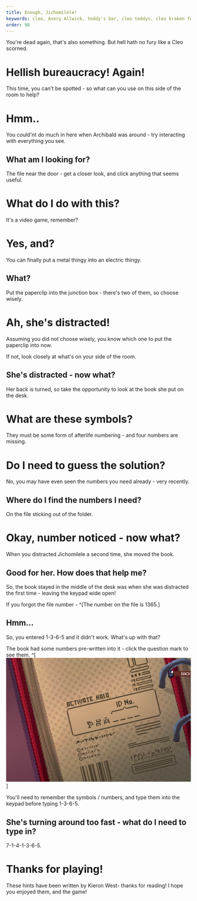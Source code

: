 ```yaml
---
title: Enough, Jichomilele!
keywords: cleo, Avery Allwick, teddy's bar, cleo teddys, cleo kraken fodder, madame jichomilele, teddy mcinally death card, cleo afterlife, death card
order: 90
---
```


You're dead again, that's also something. But hell hath no fury like a Cleo scorned.

# Hellish bureaucracy! Again!
This time, you can't be spotted - so what can you use on this side of the room to help?

# Hmm..
You could'nt do much in here when Archibald was around - try interacting with everything you see.

## What am I looking for?
The file near the door - get a closer look, and click anything that seems useful.

# What do I do with this?
It's a video game, remember?

# Yes, and?
You can finally put a metal thingy into an electric thingy.

## What?
Put the paperclip into the junction box - there's two of them, so choose wisely.

# Ah, she's distracted!
Assuming you did not choose wisely, you know which one to put the paperclip into now. 

If not, look closely at what's on your side of the room. 

## She's distracted - now what?
Her back is turned, so take the opportunity to look at the book she put on the desk.

# What are these symbols?
They must be some form of afterlife numbering - and four numbers are missing.

# Do I need to guess the solution?
No, you may have even seen the numbers you need already - very recently.

## Where do I find the numbers I need?
On the file sticking out of the folder.

# Okay, number noticed - now what?
When you distracted Jichomilele a second time, she moved the book.

## Good for her. How does that help me?
So, the book stayed in the middle of the desk was when she was distracted the first time - leaving the keypad wide open!

If you forgot the file number - ^[The number on the file is 1365.]

## Hmm...
So, you entered 1-3-6-5 and it didn't work. What's up with that?

The book had some numbers pre-written into it - click the question mark to see them. ^[ ![Book picture](Book.PNG)]

You'll need to remember the symbols / numbers, and type them into the keypad before typing 1-3-6-5.

## She's turning around too fast - what do I need to type in?
7-1-4-1-3-6-5.

# Thanks for playing!
These hints have been written by Kieron West- thanks for reading! I hope you enjoyed them, and the game!